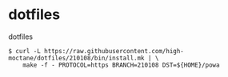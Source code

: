 # dotfiles
dotfiles

```
$ curl -L https://raw.githubusercontent.com/high-moctane/dotfiles/210108/bin/install.mk | \
    make -f - PROTOCOL=https BRANCH=210108 DST=${HOME}/powa
```
